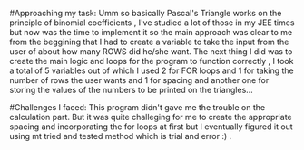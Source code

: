 #Approaching my task:
Umm so basically Pascal's Triangle works on the principle of binomial coefficients , I've studied a lot of those in my JEE times but now was the time to implement it 
so the main approach was clear to me from the beggining that I had to create a variable to take the input from the user of about how many ROWS did he/she want.
The next thing I did was to create the main logic and loops for the program to function correctly , I took a total of 5 variables out of which I used 2 for FOR loops and 
1  for taking the number of rows the user wants and 1 for spacing and another one for storing the values of the numbers to be printed on the triangles...


#Challenges I faced:
This program didn't gave me the trouble on the calculation part.
But it was quite challeging for me to create the appropriate spacing and incorporating the for loops at first but I eventually figured it out using mt tried and tested
method which is trial and error :) .
